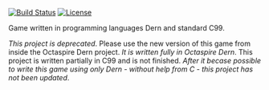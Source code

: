 [![Build Status](https://travis-ci.org/octaspire/maze.svg?branch=master)](https://travis-ci.org/octaspire/maze) [![License](https://img.shields.io/badge/License-Apache%202.0-blue.svg)](https://choosealicense.com/licenses/apache-2.0/)


Game written in programming languages Dern and standard C99.

*This project is deprecated*. Please use the new version of this game
from inside the Octaspire Dern project. *It is written fully
in Octaspire Dern*. This project is written partially in C99
and is not finished. *After it becase possible to write this
game using only Dern - without help from C - this project has
not been updated*.
